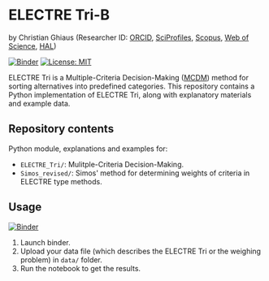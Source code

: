 # ELECTRE Tri-B

by Christian Ghiaus (Researcher ID: [ORCID](https://orcid.org/0000-0001-5561-1245), [SciProfiles](https://sciprofiles.com/profile/2970335), [Scopus](https://www.scopus.com/authid/detail.uri?authorId=6603390490), [Web of Science](https://www.webofscience.com/wos/author/record/1651371), [HAL](https://cv.hal.science/cghiaus))

[![Binder](https://mybinder.org/badge_logo.svg)](https://mybinder.org/v2/gh/cghiaus/ELECTRE_Tri/HEAD)
[![License: MIT](https://img.shields.io/badge/License-MIT-yellow.svg)](https://github.com/cghiaus/dm4bem_book/blob/main/LICENSE)

ELECTRE Tri is a Multiple-Criteria Decision-Making ([MCDM](https://en.m.wikipedia.org/wiki/Multiple-criteria_decision_analysis)) method for sorting alternatives into predefined categories. This repository contains a Python implementation of ELECTRE Tri, along with explanatory materials and example data.

## Repository contents

Python module, explanations and examples for:

- `ELECTRE_Tri/`: Mulitple-Criteria Decision-Making.
- `Simos_revised/`: Simos' method for determining weights of criteria in ELECTRE type methods.

## Usage

[![Binder](https://mybinder.org/badge_logo.svg)](https://mybinder.org/v2/gh/cghiaus/ELECTRE_Tri/HEAD)

1. Launch binder.
2. Upload your data file (which describes the ELECTRE Tri or the weighing problem) in `data/` folder.
3. Run the notebook to get the results.
